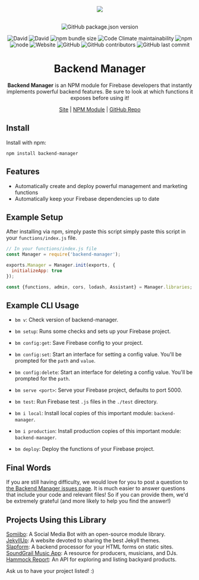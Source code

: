 <div align="center">
  <a href="https://cdn.itwcreativeworks.com/assets/itw-creative-works/images/logo/itw-creative-works-brandmark-black-x.svg">
    <img src="https://cdn.itwcreativeworks.com/assets/itw-creative-works/images/logo/itw-creative-works-brandmark-black-x.svg">
  </a>
  <br>
  <br>

![GitHub package.json version](https://img.shields.io/github/package-json/v/itw-creative-works/backend-manager.svg)

![David](https://img.shields.io/david/itw-creative-works/backend-manager.svg)
![David](https://img.shields.io/david/dev/itw-creative-works/backend-manager.svg) <!-- ![GitHub code size in bytes](https://img.shields.io/github/languages/code-size/itw-creative-works/backend-manager.svg) -->
![npm bundle size](https://img.shields.io/bundlephobia/min/backend-manager.svg)
![Code Climate maintainability](https://img.shields.io/codeclimate/maintainability-percentage/itw-creative-works/backend-manager.svg)
![npm](https://img.shields.io/npm/dm/backend-manager.svg) <!-- [![NPM total downloads](https://img.shields.io/npm/dt/backend-manager.svg?style=flat)](https://npmjs.org/package/backend-manager) -->
![node](https://img.shields.io/node/v/backend-manager.svg)
![Website](https://img.shields.io/website/https/itwcreativeworks.com.svg)
![GitHub](https://img.shields.io/github/license/itw-creative-works/backend-manager.svg)
![GitHub contributors](https://img.shields.io/github/contributors/itw-creative-works/backend-manager.svg)
![GitHub last commit](https://img.shields.io/github/last-commit/itw-creative-works/backend-manager.svg)

# Backend Manager
**Backend Manager** is an NPM module for Firebase developers that instantly implements powerful backend features. Be sure to look at which functions it exposes before using it!

[Site](https://itwcreativeworks.com) | [NPM Module](https://www.npmjs.com/package/backend-manager) | [GitHub Repo](https://github.com/itw-creative-works/backend-manager)

</div>

## Install
Install with npm:
```shell
npm install backend-manager
```

## Features
* Automatically create and deploy powerful management and marketing functions
* Automatically keep your Firebase dependencies up to date

## Example Setup
After installing via npm, simply paste this script simply paste this script in your `functions/index.js` file.
```js
// In your functions/index.js file
const Manager = require('backend-manager');

exports.Manager = Manager.init(exports, {
  initializeApp: true
});

const {functions, admin, cors, lodash, Assistant} = Manager.libraries;
```

## Example CLI Usage
  * `bm v`: Check version of backend-manager.
  * `bm setup`: Runs some checks and sets up your Firebase project.

  * `bm config:get`: Save Firebase config to your project.
  * `bm config:set`: Start an interface for setting a config value. You'll be prompted for the `path` and `value`.
  * `bm config:delete`: Start an interface for deleting a config value. You'll be prompted for the `path`.
  * `bm serve <port>`: Serve your Firebase project, defaults to port 5000.
  * `bm test`: Run Firebase test `.js` files in the `./test` directory.
  * `bm i local`: Install local copies of this important module: `backend-manager`.
  * `bm i production`: Install production copies of this important module: `backend-manager`.
  * `bm deploy`: Deploy the functions of your Firebase project.


## Final Words
If you are still having difficulty, we would love for you to post a question to [the Backend Manager issues page](https://github.com/itw-creative-works/backend-manager/issues). It is much easier to answer questions that include your code and relevant files! So if you can provide them, we'd be extremely grateful (and more likely to help you find the answer!)

## Projects Using this Library
[Somiibo](https://somiibo.com/): A Social Media Bot with an open-source module library. <br>
[JekyllUp](https://jekyllup.com/): A website devoted to sharing the best Jekyll themes. <br>
[Slapform](https://slapform.com/): A backend processor for your HTML forms on static sites. <br>
[SoundGrail Music App](https://app.soundgrail.com/): A resource for producers, musicians, and DJs. <br>
[Hammock Report](https://hammockreport.com/): An API for exploring and listing backyard products. <br>

Ask us to have your project listed! :)
